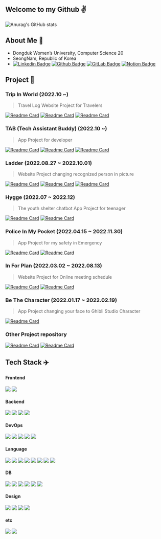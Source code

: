 ## Welcome to my Github ✌️
![Anurag's GitHub stats](https://github-readme-stats.vercel.app/api?username=yu-heejin&count_private=true)  

## About Me 💫
- Dongduk Women’s University, Computer Science 20
- SeongNam, Republic of Korea
- [![Linkedin Badge](https://img.shields.io/badge/-LinkedIn-blue?style=flat-square&logo=LinkedIn&logoColor=white&link=https://www.linkedin.com/in/jiny1)](https://www.linkedin.com/in/jiny1) [![Github Badge](https://img.shields.io/badge/-Github-181717?style=flat-square&logo=GitHub&logoColor=white&link=https://github.com/yu-heejin)](https://github.com/yu-heejin) [![GitLab Badge](https://img.shields.io/badge/-GitLab-FC6D26?style=flat-square&logo=GitLab&logoColor=white&link=https://lab.hanium.or.kr/jkgt0521)](https://lab.hanium.or.kr/jkgt0521) [![Notion Badge](https://img.shields.io/badge/-Notion-000000?style=flat-square&logo=Notion&logoColor=white&link=https://delicious-polyester-fd5.notion.site/Tech-Notion-v2-21495cc544804390bd35a829437b7942)](https://delicious-polyester-fd5.notion.site/Tech-Notion-v2-21495cc544804390bd35a829437b7942)

## Project 💞
### Trip In World (2022.10 ~)
> Travel Log Website Project for Travelers
>
[![Readme Card](https://github-readme-stats.vercel.app/api/pin/?username=Trip-In-World&repo=Trip-In-World-Frontend)](https://github.com/Trip-In-World/Trip-In-World-Frontend.git) [![Readme Card](https://github-readme-stats.vercel.app/api/pin/?username=Trip-In-World&repo=Trip-In-World-Backend)](https://github.com/Trip-In-World/Trip-In-World-Backend.git) [![Readme Card](https://github-readme-stats.vercel.app/api/pin/?username=Trip-In-World&repo=Trip-In-World-Docker)](https://github.com/Trip-In-World/Trip-In-World-Docker.git)
### TAB (Tech Assistant Buddy) (2022.10 ~)
> App Project for developer
>
[![Readme Card](https://github-readme-stats.vercel.app/api/pin/?username=Techeer3-Spring-Study&repo=TAB-Docker)](https://github.com/Techeer3-Spring-Study/TAB-Docker.git) [![Readme Card](https://github-readme-stats.vercel.app/api/pin/?username=Techeer3-Spring-Study&repo=TAB-Backend)](https://github.com/Techeer3-Spring-Study/TAB-Backend.git) [![Readme Card](https://github-readme-stats.vercel.app/api/pin/?username=Techeer3-Spring-Study&repo=TAB-Frontend)](https://github.com/Techeer3-Spring-Study/TAB-Frontend.git)
### Ladder (2022.08.27 ~ 2022.10.01)
> Website Project changing recognized person in picture
>
[![Readme Card](https://github-readme-stats.vercel.app/api/pin/?username=2022-SeongNam-Team-C&repo=Ladder-docker)](https://github.com/2022-SeongNam-Team-C/Ladder-docker.git) [![Readme Card](https://github-readme-stats.vercel.app/api/pin/?username=2022-SeongNam-Team-C&repo=Ladder-Backend)](https://github.com/2022-SeongNam-Team-C/Ladder-backend.git) [![Readme Card](https://github-readme-stats.vercel.app/api/pin/?username=2022-SeongNam-Team-C&repo=Ladder-AI)](https://github.com/2022-SeongNam-Team-C/Ladder-AI.git) 
### Hygge (2022.07 ~ 2022.12)
> The youth shelter chatbot App Project for teenager
>
[![Readme Card](https://github-readme-stats.vercel.app/api/pin/?username=2022-chatbot-kotlin-project&repo=2022-chatbot-kotlin-Backend)](https://github.com/2022-chatbot-kotlin-project/2022-chatbot-kotlin-Backend.git) [![Readme Card](https://github-readme-stats.vercel.app/api/pin/?username=2022-chatbot-kotlin-project&repo=2022-chatbot-kotlin-Frontend)](https://github.com/2022-chatbot-kotlin-project/2022-chatbot-kotlin-Frontend.git)
### Police In My Pocket (2022.04.15 ~ 2022.11.30)
> App Project for my safety in Emergency
>
[![Readme Card](https://github-readme-stats.vercel.app/api/pin/?username=hanium-project&repo=Police-in-my-pocket-frontend)](https://github.com/hanium-project/Police-in-my-pocket-frontend.git) [![Readme Card](https://github-readme-stats.vercel.app/api/pin/?username=hanium-project&repo=Police-in-my-pocket-backend)](https://github.com/hanium-project/Police-in-my-pocket-backend.git)
### In For Plan (2022.03.02 ~ 2022.08.13)
> Website Project for Online meeting schedule
>
[![Readme Card](https://github-readme-stats.vercel.app/api/pin/?username=team-g-techeer&repo=In-For-Plan-Backend)](https://github.com/team-g-techeer/In-For-Plan-Backend.git) [![Readme Card](https://github-readme-stats.vercel.app/api/pin/?username=team-g-techeer&repo=In-For-Plan-Frontend)](https://github.com/team-g-techeer/In-For-Plan-Frontend.git)
### Be The Character (2022.01.17 ~ 2022.02.19)
> App Project changing your face to Ghibli Studio Character
>
[![Readme Card](https://github-readme-stats.vercel.app/api/pin/?username=yu-heejin&repo=PreInternship)](https://github.com/yu-heejin/PreInternship.git)
### Other Project repository
[![Readme Card](https://github-readme-stats.vercel.app/api/pin/?username=yu-heejin&repo=Medium-Log)](https://github.com/yu-heejin/Medium-Log.git)
[![Readme Card](https://github-readme-stats.vercel.app/api/pin/?username=yu-heejin&repo=Design)](https://github.com/yu-heejin/Design.git)
## Tech Stack ✈️
#### Frontend
<img src="https://img.shields.io/badge/React Native-61DAFB?style=flat-square&logo=React&logoColor=black"/> <img src="https://img.shields.io/badge/React-61DAFB?style=flat-square&logo=React&logoColor=black"/>
#### Backend
<img src="https://img.shields.io/badge/Django-092E20?style=flat-square&logo=Django&logoColor=white"/> <img src="https://img.shields.io/badge/Spring Boot-6DB33F?style=flat-square&logo=Spring Boot&logoColor=white"/> <img src="https://img.shields.io/badge/Spring Security-6DB33F?style=flat-square&logo=Spring Security&logoColor=white"/> <img src="https://img.shields.io/badge/Flask-000000?style=flat-square&logo=Flask&logoColor=white"/>  
#### DevOps
<img src="https://img.shields.io/badge/Docker-2496ED?style=flat-square&logo=Docker&logoColor=white"/> <img src="https://img.shields.io/badge/Prometheus-E6522C?style=flat-square&logo=Prometheus&logoColor=white"/> <img src="https://img.shields.io/badge/Grafana-F46800?style=flat-square&logo=Grafana&logoColor=white"/> <img src="https://img.shields.io/badge/Nginx-009639?style=flat-square&logo=Nginx&logoColor=white"/> <img src="https://img.shields.io/badge/Amazon EC2-FF9900?style=flat-square&logo=Amazon EC2&logoColor=black"/>
#### Language
<img src="https://img.shields.io/badge/Kotlin-7F52FF?style=flat-square&logo=Kotlin&logoColor=white"/> <img src="https://img.shields.io/badge/HTML5-E34F26?style=flat-square&logo=HTML5&logoColor=white"/> <img src="https://img.shields.io/badge/CSS3-1572B6?style=flat-square&logo=CSS3&logoColor=white"/> <img src="https://img.shields.io/badge/JavaScript-F7DF1E?style=flat-square&logo=JavaScript&logoColor=black"/> <img src="https://img.shields.io/badge/Java-007396?style=flat-square&logo=Java&logoColor=white"/> <img src="https://img.shields.io/badge/C-A8B9CC?style=flat-square&logo=C&logoColor=black"/> <img src="https://img.shields.io/badge/TypeScript-3178C6?style=flat-square&logo=TypeScript&logoColor=white"/> <img src="https://img.shields.io/badge/Python-3776AB?style=flat-square&logo=Python&logoColor=white"/>
#### DB
<img src="https://img.shields.io/badge/MongoDB-47A248?style=flat-square&logo=MongoDB&logoColor=white"/> <img src="https://img.shields.io/badge/MySQL-4479A1?style=flat-square&logo=MySQL&logoColor=white"/>   <img src="https://img.shields.io/badge/PostgreSQL-4169E1?style=flat-square&logo=PostgreSQL&logoColor=white"/> <img src="https://img.shields.io/badge/Redis-DC382D?style=flat-square&logo=Redis&logoColor=white"/> <img src="https://img.shields.io/badge/Amazon S3-569A31?style=flat-square&logo=Amazon S3&logoColor=white"/> <img src="https://img.shields.io/badge/Amazon RDS-527FFF?style=flat-square&logo=Amazon RDS&logoColor=white"/>
#### Design
<img src="https://img.shields.io/badge/Adobe Premiere Pro-9999FF?style=flat-square&logo=Adobe Premiere Pro&logoColor=white"/> <img src="https://img.shields.io/badge/Adobe After Effects-9999FF?style=flat-square&logo=Adobe After Effects&logoColor=white"/> <img src="https://img.shields.io/badge/Photoshop-31A8FF?style=flat-square&logo=Adobe Photoshop&logoColor=white"/> <img src="https://img.shields.io/badge/Illustrator-FF9A00?style=flat-square&logo=Adobe Illustrator&logoColor=white"/>
#### etc
<img src="https://img.shields.io/badge/Swagger-85EA2D?style=flat-square&logo=Swagger&logoColor=black"/> <img src="https://img.shields.io/badge/Postman-FF6C37?style=flat-square&logo=Postman&logoColor=white"/>
